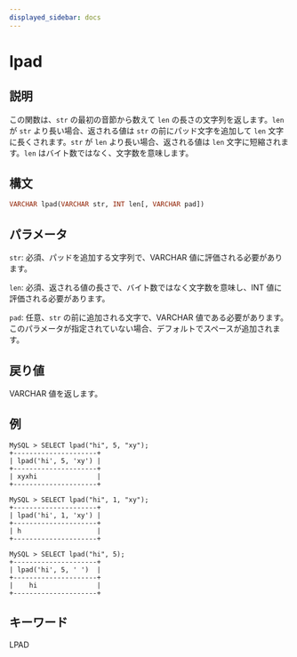 ```yaml
---
displayed_sidebar: docs
---
```


# lpad

## 説明

この関数は、`str` の最初の音節から数えて `len` の長さの文字列を返します。`len` が `str` より長い場合、返される値は `str` の前にパッド文字を追加して `len` 文字に長くされます。`str` が `len` より長い場合、返される値は `len` 文字に短縮されます。`len` はバイト数ではなく、文字数を意味します。

## 構文

```Haskell
VARCHAR lpad(VARCHAR str, INT len[, VARCHAR pad])
```

## パラメータ

`str`: 必須、パッドを追加する文字列で、VARCHAR 値に評価される必要があります。

`len`: 必須、返される値の長さで、バイト数ではなく文字数を意味し、INT 値に評価される必要があります。

`pad`: 任意、`str` の前に追加される文字で、VARCHAR 値である必要があります。このパラメータが指定されていない場合、デフォルトでスペースが追加されます。

## 戻り値

VARCHAR 値を返します。

## 例

```Plain Text
MySQL > SELECT lpad("hi", 5, "xy");
+---------------------+
| lpad('hi', 5, 'xy') |
+---------------------+
| xyxhi               |
+---------------------+

MySQL > SELECT lpad("hi", 1, "xy");
+---------------------+
| lpad('hi', 1, 'xy') |
+---------------------+
| h                   |
+---------------------+

MySQL > SELECT lpad("hi", 5);
+---------------------+
| lpad('hi', 5, ' ')  |
+---------------------+
|    hi               |
+---------------------+
```

## キーワード

LPAD
